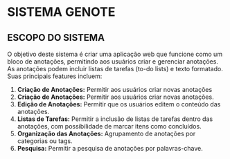 # SISTEMA GENOTE

## ESCOPO DO SISTEMA

O objetivo deste sistema é criar uma aplicação web que funcione como um bloco de anotações, permitindo aos usuários criar e gerenciar anotações. As anotações podem incluir listas de tarefas (to-do lists) e texto formatado.
Suas principais features incluem:

1. **Criação de Anotações:** Permitir aos usuários criar novas anotações
2. **Criação de Anotações:** Permitir aos usuários criar novas anotações.
3. **Edição de Anotações:** Permitir que os usuários editem o conteúdo das anotações.
4. **Listas de Tarefas:** Permitir a inclusão de listas de tarefas dentro das anotações, com possibilidade de marcar itens como concluídos.
5. **Organização das Anotações:** Agrupamento de anotações por categorias ou tags.
6. **Pesquisa:** Permitir a pesquisa de anotações por palavras-chave.
